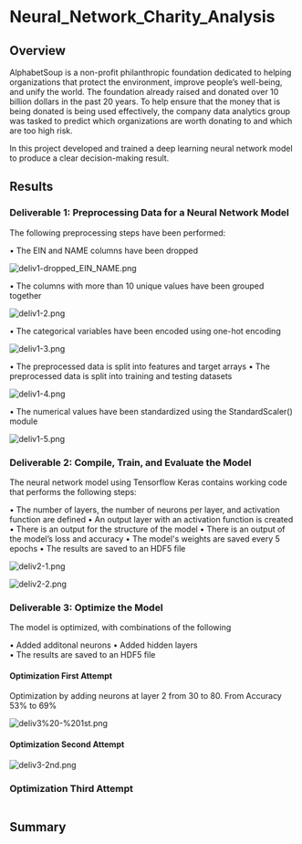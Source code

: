 # Neural_Network_Charity_Analysis

## Overview

AlphabetSoup is a non-profit philanthropic foundation dedicated to helping organizations that protect the environment, improve people’s well-being, and unify the world. The foundation already raised and donated over 10 billion dollars in the past 20 years. To help ensure that the money that is being donated is being used effectively, the company data analytics group was tasked to predict which organizations are worth donating to and which are too high risk.  

In this project developed and trained a deep learning neural network model to produce a clear decision-making result.

## Results 

### Deliverable 1: Preprocessing Data for a Neural Network Model

The following preprocessing steps have been performed:

•	The EIN and NAME columns have been dropped 

![deliv1-dropped_EIN_NAME.png](https://github.com/OPahunang/Neural_Network_Charity_Analysis/blob/main/Resources/deliv1-dropped_EIN_NAME.png)


•	The columns with more than 10 unique values have been grouped together 

![deliv1-2.png](https://github.com/OPahunang/Neural_Network_Charity_Analysis/blob/main/Resources/deliv1-2.png)


•	The categorical variables have been encoded using one-hot encoding 

![deliv1-3.png](https://github.com/OPahunang/Neural_Network_Charity_Analysis/blob/main/Resources/deliv1-3.png)


•	The preprocessed data is split into features and target arrays 
•	The preprocessed data is split into training and testing datasets 

![deliv1-4.png](https://github.com/OPahunang/Neural_Network_Charity_Analysis/blob/main/Resources/deliv1-4.png)


•	The numerical values have been standardized using the StandardScaler() module 

![deliv1-5.png](https://github.com/OPahunang/Neural_Network_Charity_Analysis/blob/main/Resources/deliv1-5.png)



### Deliverable 2: Compile, Train, and Evaluate the Model

The neural network model using Tensorflow Keras contains working code that performs the following steps:

•	The number of layers, the number of neurons per layer, and activation function are defined
•	An output layer with an activation function is created
•	There is an output for the structure of the model
•	There is an output of the model’s loss and accuracy
•	The model's weights are saved every 5 epochs
•	The results are saved to an HDF5 file

![deliv2-1.png](https://github.com/OPahunang/Neural_Network_Charity_Analysis/blob/main/Resources/deliv2-1.png)


![deliv2-2.png](https://github.com/OPahunang/Neural_Network_Charity_Analysis/blob/main/Resources/deliv2-2.png)



### Deliverable 3: Optimize the Model

The model is optimized, with combinations of the following

•	Added additonal neurons
•	Added hidden layers  
•	The results are saved to an HDF5 file 

#### Optimization First Attempt

Optimization by adding neurons at layer 2 from 30 to 80. From Accuracy 53% to 69%

![deliv3%20-%201st.png](https://github.com/OPahunang/Neural_Network_Charity_Analysis/blob/main/Resources/deliv3%20-%201st.png)


#### Optimization Second Attempt

![deliv3-2nd.png](https://github.com/OPahunang/Neural_Network_Charity_Analysis/blob/main/Resources/deliv3-2nd.png)


### Optimization Third Attempt


![]()



## Summary 
